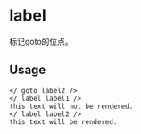 # label
标记goto的位点。

## Usage
```cattca
</ goto label2 />
</ label label1 />
this text will not be rendered.
</ label label2 />
this text will be rendered.
```